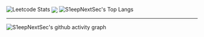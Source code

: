 ![Leetcode Stats](https://leetcard.jacoblin.cool/nurtibbar?site=cn&ext=activity)
<img align="center" src="https://skillicons.dev/icons?i={cpp,c,java,javascript,Spring Framework,react}&theme=light" />
![S1eepNextSec's Top Langs](https://github-readme-stats.vercel.app/api/top-langs/?username=S1eepNextSec&langs_count=5)
****
![S1eepNextSec's github activity graph](https://github-readme-activity-graph.vercel.app/graph?username=S1eepNextSec&theme=react-dark)
